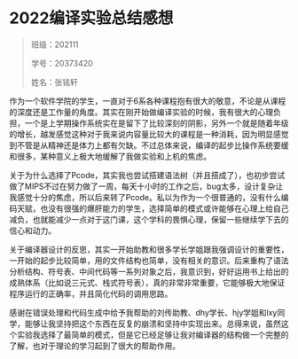 # 2022编译实验总结感想

> 班级：202111
>
> 学号：20373420
>
> 姓名：张铭轩

作为一个软件学院的学生，一直对于6系各种课程抱有很大的敬意，不论是从课程的深度还是工作量的角度。其实在刚开始做编译实验的时候，我有很大的心理负担，一个是上学期操作系统实在是留下了比较深刻的阴影，另外一个就是随着年级的增长，越发感觉这种对于我来说内容量比较大的课程是一种消耗，因为明显感觉到不管是从精神还是体力上都有欠缺。不过总体来说，编译的起步比操作系统要缓和很多，某种意义上极大地缓解了我做实验和上机的焦虑。

关于为什么选择了Pcode，其实我也尝试搭建语法树（并且搭成了），也初步尝试做了MIPS不过在努力做了一周，每天十小时的工作之后，bug太多，设计复杂让我感觉十分的焦虑，所以后来转了Pcode。私以为作为一个很普通的，没有什么编码天赋，也没有很强的爆肝能力的学生，选择简单的模式或许能够在心理上给自己减负，也就能减少一点对于这门课，这个学科的畏惧心理，保留一些继续学下去的信心和动力。

关于编译器设计的反思，其实一开始助教和很多学长学姐跟我强调设计的重要性，一开始的起步比较简单，用的文件结构也简单，没有相关的意识。后来重构了语法分析结构、符号表、中间代码等一系列对象之后，我意识到，好好运用书上给出的成熟体系（比如说三元式、栈式符号表），真的非常非常重要，它能够极大地保证程序运行的正确率，并且简化代码的调用思路。

感谢在错误处理和代码生成中给予我帮助的刘传助教、dhy学长、hjy学姐和lxy同学，能够让我坚持把这个东西在反复的崩溃和坚持中实现出来。总得来说，虽然这个实验我选择了最简单的模式，但是它已经足够让我对编译器的结构做一个完整的了解，也对于理论的学习起到了很大的帮助作用。